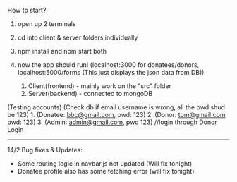 How to start?
1. open up 2 terminals
2. cd into client & server folders individually
3. npm install and npm start both
4. now the app should run! (localhost:3000 for donatees/donors, localhost:5000/forms (This just displays the json data from DB))

	1. Client(frontend) - mainly work on the "src" folder
	2. Server(backend) - connected to mongoDB 

(Testing accounts) (Check db if email username is wrong, all the pwd shud be 123)
	1. (Donatee: bbc@gmail.com, pwd: 123)
	2. (Donor: tom@gmail.com pwd: 123)
	3. (Admin: admin@gmail.com, pwd 123) //login through Donor Login



-------------------------------------------------------------------------------------------------------------
14/2 Bug fixes & Updates:
- Some routing logic in navbar.js not updated (Will fix tonight)
- Donatee profile also has some fetching error (will fix tonight)


